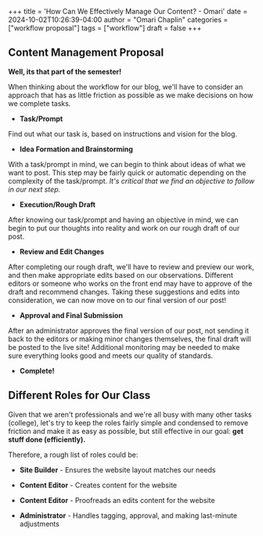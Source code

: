+++
title = 'How Can We Effectively Manage Our Content? - Omari'
date = 2024-10-02T10:26:39-04:00
author = "Omari Chaplin"
categories = ["workflow proposal"]
tags = ["workflow"]
draft = false
+++

  
## Content Management Proposal

**Well, its that part of the semester!**

When thinking about the workflow for our blog, we'll have to consider an approach that has as little friction as possible as we make decisions on how we complete tasks.

  
- **Task/Prompt**

Find out what our task is, based on instructions and vision for the blog.

- **Idea Formation and Brainstorming**

With a task/prompt in mind, we can begin to think about ideas of what we want to post. This step may be fairly quick or automatic depending on the complexity of the task/prompt. *It's critical that we find an objective to follow in our next step.*

  

- **Execution/Rough Draft**

  

After knowing our task/prompt and having an objective in mind, we can begin to put our thoughts into reality and work on our rough draft of our post.

  

- **Review and Edit Changes**

  

After completing our rough draft, we'll have to review and preview our work, and then make appropriate edits based on our observations. Different editors or someone who works on the front end may have to approve of the draft and recommend changes. Taking these suggestions and edits into consideration, we can now move on to our final version of our post!

  

- **Approval and Final Submission**

  

After an administrator approves the final version of our post, not sending it back to the editors or making minor changes themselves, the final draft will be posted to the live site! Additional monitoring may be needed to make sure everything looks good and meets our quality of standards.

  

- **Complete!**

  

## Different Roles for Our Class

Given that we aren't professionals and we're all busy with many other tasks (college), let's try to keep the roles fairly simple and condensed to remove friction and make it as easy as possible, but still effective in our goal: **get stuff done (efficiently).**

  

Therefore, a rough list of roles could be:

  

- **Site Builder** - Ensures the website layout matches our needs

- **Content Editor** - Creates content for the website

- **Content Editor** - Proofreads an edits content for the website

- **Administrator** - Handles tagging, approval, and making last-minute adjustments
